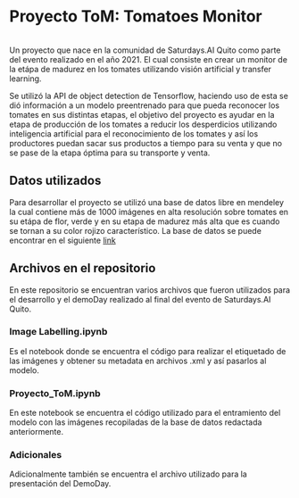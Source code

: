 # Proyecto ToM: Tomatoes Monitor
<img src="https://github.com/rrequeena/ToM/blob/main/ToM-logo2.jpg?raw=true"
     alt="Markdown Monster icon"
     style="width: 2px !important;" />
     
Un proyecto que nace en la comunidad de Saturdays.AI Quito como parte del evento realizado en el año 2021. El cual consiste en crear un monitor de la etápa de madurez en los tomates utilizando visión artificial y transfer learning. 

Se utilizó la API de object detection de Tensorflow, haciendo uso de esta se dió información a un modelo preentrenado para que pueda reconocer los tomates en sus distintas etapas, el objetivo del proyecto es ayudar en la etapa de producción de los tomates a reducir los desperdicios utilizando inteligencia artificial para el reconocimiento de los tomates y así los productores puedan sacar sus productos a tiempo para su venta y que no se pase de la etapa óptima para su transporte y venta.
## Datos utilizados
Para desarrollar el proyecto se utilizó una base de datos libre en mendeley la cual contiene más de 1000 imágenes en alta resolución sobre tomates en su etápa de flor, verde y en su etapa de madurez más alta que es cuando se tornan a su color rojizo característico. La base de datos se puede encontrar en el siguiente [link](https://data.mendeley.com/datasets/9zyvdgp83m/1)
## Archivos en el repositorio
En este repositorio se encuentran varios archivos que fueron utilizados para el desarrollo y el demoDay realizado al final del evento de Saturdays.AI Quito.
### Image Labelling.ipynb
Es el notebook donde se encuentra el código para realizar el etiquetado de las imágenes y obtener su metadata en archivos .xml y así pasarlos al modelo.
### Proyecto_ToM.ipynb
En este notebook se encuentra el código utilizado para el entramiento del modelo con las imágenes recopiladas de la base de datos redactada anteriormente.
### Adicionales
Adicionalmente también se encuentra el archivo utilizado para la presentación del DemoDay.
